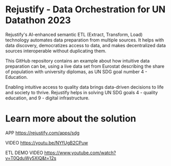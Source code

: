 # Rejustify - Data Orchestration for UN Datathon 2023

Rejustify's AI-enhanced semantic ETL (Extract, Transform, Load) technology automates data preparation from multiple sources. It helps with data discovery, democratizes access to data, and makes decentralized data sources interoperable without duplicating them.

This GitHub repository contains an example about how intuitive data preparation can be, using a live data set from Eurostat describing the share of population with university diplomas, as UN SDG goal number 4 - Education.

Enabling intuitive access to quality data brings data-driven decisions to life and society to thrive. Rejustify helps in solving UN SDG goals 4 - quality education, and 9 -  digital infrastructure.

# Learn more about the solution 

APP https://rejustify.com/apps/sdg

VIDEO https://youtu.be/NYfUgB2CPuw

ETL DEMO VIDEO https://www.youtube.com/watch?v=T0QduWy5XlQ&t=12s
